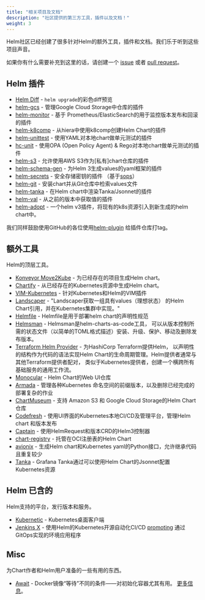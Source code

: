 ```yaml
---
title: "相关项目及文档"
description: "社区提供的第三方工具，插件以及文档！"
weight: 3
---
```


Helm社区已经创建了很多针对Helm的额外工具，插件和文档。我们乐于听到这些项目声音。

如果你有什么需要补充到这里的话，请创建一个 [issue](https://github.com/helm/helm-www/issues) 或者
[pull request](https://github.com/helm/helm-www/pulls)。

## Helm 插件

- [Helm Diff](https://github.com/databus23/helm-diff) - `helm upgrade`的彩色diff预览
- [helm-gcs](https://github.com/nouney/helm-gcs) - 管理Google Cloud Storage中仓库的插件
- [helm-monitor](https://github.com/ContainerSolutions/helm-monitor) - 基于
  Prometheus/ElasticSearch的用于监控版本发布和回滚的插件
- [helm-k8comp](https://github.com/cststack/k8comp) - 从hiera中使用k8comp创建Helm Chart的插件
- [helm-unittest](https://github.com/quintush/helm-unittest) - 使用YAML对本地chart做单元测试的插件
- [hc-unit](https://github.com/xchapter7x/hcunit) - 使用OPA (Open Policy Agent) &
  Rego对本地chart做单元测试的插件
- [helm-s3](https://github.com/hypnoglow/helm-s3) - 允许使用AWS S3作为[私有]chart仓库的插件
- [helm-schema-gen](https://github.com/karuppiah7890/helm-schema-gen) - 为Helm
  3生成values的yaml框架的插件
- [helm-secrets](https://github.com/jkroepke/helm-secrets) - 安全存储密钥的插件
  （基于[sops](https://github.com/mozilla/sops)）
- [helm-git](https://github.com/aslafy-z/helm-git) - 安装chart并从Git仓库中检索values文件
- [helm-tanka](https://github.com/Duologic/helm-tanka) - 在Helm chart中渲染Tanka/Jsonnet的插件
- [helm-val](https://github.com/HamzaZo/helm-val) - 从之前的版本中获取值的插件
- [helm-adopt](https://github.com/HamzaZo/helm-adopt) - 一个helm v3插件，将现有的k8s资源引入到新生成的helm
  chart中。

我们同样鼓励使用GitHub的各位使用[helm-plugin](https://github.com/search?q=topic%3Ahelm-plugin&type=Repositories)
给插件仓库打tag。

## 额外工具

Helm的顶层工具。

- [Konveyor Move2Kube](https://konveyor.io/move2kube/) - 为已经存在的项目生成Helm chart。
- [Chartify](https://github.com/appscode/chartify) - 从已经存在的Kubernetes资源中生成Helm chart。
- [VIM-Kubernetes](https://github.com/andrewstuart/vim-kubernetes) - 针对Kubernetes和Helm的VIM插件
- [Landscaper](https://github.com/Eneco/landscaper/) - "Landscaper获取一组具有values（理想状态）
  的Helm Chart引用，并在Kubernetes集群中实现。"
- [Helmfile](https://github.com/roboll/helmfile) - Helmfile是用于部署helm chart的声明性规范
- [Helmsman](https://github.com/Praqma/helmsman) - Helmsman是helm-charts-as-code工具，
  可以从版本控制所需的状态文件（以简单的TOML格式描述）安装、升级、保护、移动及删除发布版本。
- [Terraform Helm
  Provider](https://github.com/hashicorp/terraform-provider-helm) - 为HashiCorp Terraform提供Helm，
  以声明性的结构作为代码的语法实现Helm Chart的生命周期管理。Helm提供者通常与其他Terraform提供者配对，
  类似于Kubernetes提供者，创建一个横跨所有基础服务的通用工作流。
- [Monocular](https://github.com/helm/monocular) - Helm Chart的Web UI仓库
- [Armada](https://airshipit.readthedocs.io/projects/armada/en/latest/) - 管理各种Kubernetes
  命名空间的前缀版本，以及删除已经完成的部署复杂的作业
- [ChartMuseum](https://github.com/helm/chartmuseum) - 支持 Amazon S3 和 Google Cloud
  Storage的Helm Chart仓库
- [Codefresh](https://codefresh.io) - 使用UI界面的Kubernetes本地CI/CD及管理平台，管理Helm chart
  和版本发布
- [Captain](https://github.com/alauda/captain) - 使用HelmRequest和版本CRD的Helm3控制器
- [chart-registry](https://github.com/hangyan/chart-registry) - 托管在OCI注册表的Helm Chart
- [avionix](https://github.com/zbrookle/avionix) - 生成Helm chart和Kubernetes
  yaml的Python接口，允许继承代码且重复较少
- [Tanka](https://tanka.dev/helm) - Grafana Tanka通过可以使用Helm Chart的Jsonnet配置
  Kubernetes资源

## Helm 已含的

Helm支持的平台，发行版本和服务。

- [Kubernetic](https://kubernetic.com/) - Kubernetes桌面客户端
- [Jenkins X](https://jenkins-x.io/) - 使用Helm的Kubernetes开源自动化CI/CD
  [promoting](https://jenkins-x.io/docs/getting-started/promotion/) 通过GitOps实现的环境应用程序

## Misc

为Chart作者和Helm用户准备的一些有用的东西。

- [Await](https://github.com/saltside/await) - Docker镜像“等待”不同的条件——对初始化容器尤其有用。
  [更多信息](https://blog.slashdeploy.com/2017/02/16/introducing-await/)。
